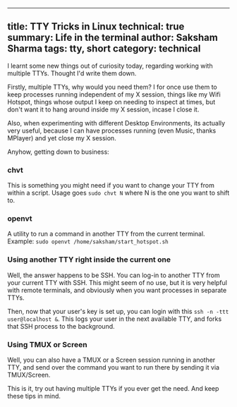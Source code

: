-----
title: TTY Tricks in Linux
technical: true
summary: Life in the terminal
author: Saksham Sharma
tags: tty, short
category: technical
-----

I learnt some new things out of curiosity today, regarding working with multiple TTYs. Thought I'd write them down.

Firstly, multiple TTYs, why would you need them? I for once use them to keep processes running independent of my X session, things like my Wifi Hotspot, things whose output I keep on needing to inspect at times, but don't want it to hang around inside my X session, incase I close it.

Also, when experimenting with different Desktop Environments, its actually very useful, because I can have processes running (even Music, thanks MPlayer) and yet close my X session.

Anyhow, getting down to business:

### chvt

This is something you might need if you want to change your TTY from within a script. Usage goes `sudo chvt N` where N is the one you want to shift to.

### openvt

A utility to run a command in another TTY from the current terminal. Example: `sudo openvt /home/saksham/start_hotspot.sh`

### Using another TTY right inside the current one

Well, the answer happens to be SSH. You can log-in to another TTY from your current TTY with SSH. This might seem of no use, but it is very helpful with remote terminals, and obviously when you want processes in separate TTYs.

Then, now that your user's key is set up, you can login with this `ssh -n -ttt user@localhost &`. This logs your user in the next available TTY, and forks that SSH process to the background.

### Using TMUX or Screen
Well, you can also have a TMUX or a Screen session running in another TTY, and send over the command you want to run there by sending it via TMUX/Screen.

This is it, try out having multiple TTYs if you ever get the need. And keep these tips in mind.
